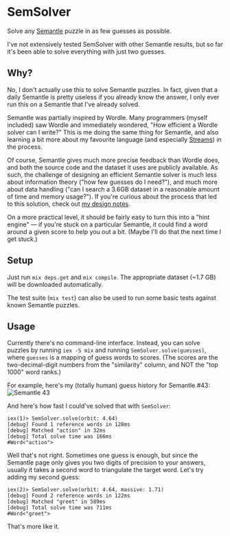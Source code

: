 # SemSolver

Solve any [Semantle](https://semantle.novalis.org/) puzzle in as few guesses as possible.

I've not extensively tested SemSolver with other Semantle results, but so far it's been able to solve everything with just two guesses.

## Why?

No, I don't actually use this to solve Semantle puzzles.  In fact, given that a daily Semantle is pretty useless if you already know the answer, I only ever run this on a Semantle that I've already solved.

Semantle was partially inspired by Wordle.  Many programmers (myself included) saw Wordle and immediately wondered, "How efficient a Wordle solver can I write?"  This is me doing the same thing for Semantle, and also learning a bit more about my favourite language (and especially [Streams](https://hexdocs.pm/elixir/Stream.html)) in the process.

Of course, Semantle gives much more precise feedback than Wordle does, and both the source code and the dataset it uses are publicly available.  As such, the challenge of designing an efficient Semantle solver is much less about information theory ("how few guesses do I need?"), and much more about data handling ("can I search a 3.6GB dataset in a reasonable amount of time and memory usage?").  If you're curious about the process that led to this solution, check out [my design notes](/DESIGN.md).

On a more practical level, it should be fairly easy to turn this into a "hint engine" — if you're stuck on a particular Semantle, it could find a word around a given score to help you out a bit.  (Maybe I'll do that the next time I get stuck.)

## Setup

Just run `mix deps.get` and `mix compile`.  The appropriate dataset (~1.7 GB) will be downloaded automatically.

The test suite (`mix test`) can also be used to run some basic tests against known Semantle puzzles.

## Usage

Currently there's no command-line interface.  Instead, you can solve puzzles by running `iex -S mix` and running `SemSolver.solve(guesses)`, where `guesses` is a mapping of guess words to scores.  (The scores are the two-decimal-digit numbers from the "similarity" column, and NOT the "top 1000" word ranks.)

For example, here's my (totally human) guess history for Semantle #43: ![Semantle 43](https://i.wisq.net/semantle_43.png)

And here's how fast I could've solved that with `SemSolver`:

```
iex(1)> SemSolver.solve(orbit: 4.64)
[debug] Found 1 reference words in 128ms
[debug] Matched "action" in 32ms
[debug] Total solve time was 166ms
#Word<"action">
```

Well that's not right.  Sometimes one guess is enough, but since the Semantle page only gives you two digits of precision to your answers, usually it takes a second word to triangulate the target word.  Let's try adding my second guess:

```
iex(2)> SemSolver.solve(orbit: 4.64, massive: 1.71)
[debug] Found 2 reference words in 122ms
[debug] Matched "greet" in 589ms
[debug] Total solve time was 711ms
#Word<"greet">
```

That's more like it.
